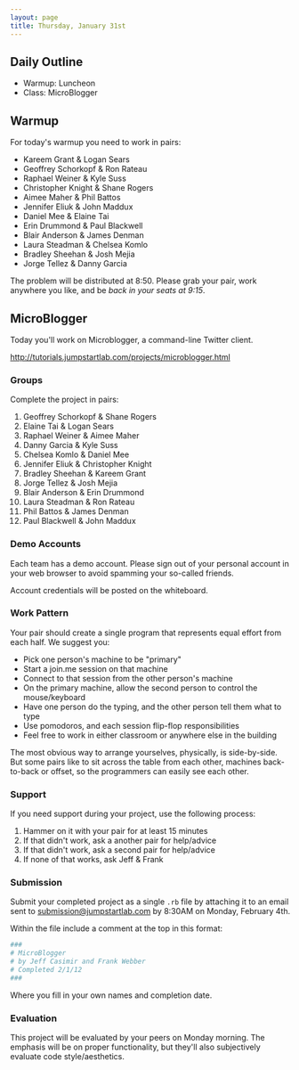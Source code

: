 ```yaml
---
layout: page
title: Thursday, January 31st
---
```


## Daily Outline

* Warmup: Luncheon
* Class: MicroBlogger

## Warmup

For today's warmup you need to work in pairs:

* Kareem Grant & Logan Sears
* Geoffrey Schorkopf & Ron Rateau
* Raphael Weiner & Kyle Suss
* Christopher Knight & Shane Rogers
* Aimee Maher & Phil Battos
* Jennifer Eliuk & John Maddux
* Daniel Mee & Elaine Tai
* Erin Drummond & Paul Blackwell
* Blair Anderson & James Denman
* Laura Steadman & Chelsea Komlo
* Bradley Sheehan & Josh Mejia
* Jorge Tellez & Danny Garcia

The problem will be distributed at 8:50. Please grab your pair, work anywhere you like, and be *back in your seats at 9:15*.

## MicroBlogger

Today you'll work on Microblogger, a command-line Twitter client.

http://tutorials.jumpstartlab.com/projects/microblogger.html

### Groups

Complete the project in pairs:

1. Geoffrey Schorkopf & Shane Rogers
2. Elaine Tai & Logan Sears
3. Raphael Weiner & Aimee Maher
4. Danny Garcia & Kyle Suss
5. Chelsea Komlo & Daniel Mee
6. Jennifer Eliuk & Christopher Knight
7. Bradley Sheehan & Kareem Grant
8. Jorge Tellez & Josh Mejia
9. Blair Anderson & Erin Drummond
10. Laura Steadman & Ron Rateau
11. Phil Battos & James Denman
12. Paul Blackwell & John Maddux

### Demo Accounts

Each team has a demo account. Please sign out of your personal account in your web browser to avoid spamming your so-called friends.

Account credentials will be posted on the whiteboard.

### Work Pattern

Your pair should create a single program that represents equal effort from each half. We suggest you:

* Pick one person's machine to be "primary"
* Start a join.me session on that machine
* Connect to that session from the other person's machine
* On the primary machine, allow the second person to control the mouse/keyboard
* Have one person do the typing, and the other person tell them what to type
* Use pomodoros, and each session flip-flop responsibilities
* Feel free to work in either classroom or anywhere else in the building

The most obvious way to arrange yourselves, physically, is side-by-side. But some pairs like to sit across the table from each other, machines back-to-back or offset, so the programmers can easily see each other.

### Support

If you need support during your project, use the following process:

1. Hammer on it with your pair for at least 15 minutes
2. If that didn't work, ask a another pair for help/advice
3. If that didn't work, ask a second pair for help/advice
4. If none of that works, ask Jeff & Frank

### Submission

Submit your completed project as a single `.rb` file by attaching it to an email sent to submission@jumpstartlab.com by 8:30AM on Monday, February 4th.

Within the file include a comment at the top in this format:

```ruby
###
# MicroBlogger
# by Jeff Casimir and Frank Webber
# Completed 2/1/12
###
```

Where you fill in your own names and completion date.

### Evaluation

This project will be evaluated by your peers on Monday morning. The emphasis will be on proper functionality, but they'll also subjectively evaluate code style/aesthetics.